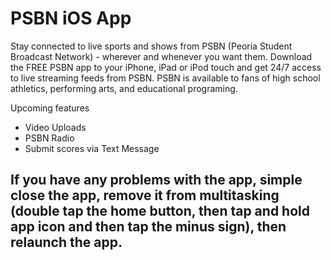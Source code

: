 PSBN iOS App
====
Stay connected to live sports and shows from PSBN (Peoria Student Broadcast Network) - wherever and whenever you want them. Download the FREE PSBN app to your iPhone, iPad or iPod touch and get 24/7 access to live streaming feeds from PSBN. PSBN is available to fans of high school athletics, performing arts, and educational programing.

Upcoming features
- Video Uploads
- PSBN Radio
- Submit scores via Text Message

If you have any problems with the app, simple close the app, remove it from multitasking (double tap the home button, then tap and hold app icon and then tap the minus sign), then relaunch the app.
----
